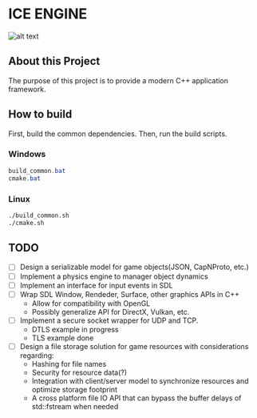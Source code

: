 # ICE ENGINE

![alt text](https://d30y9cdsu7xlg0.cloudfront.net/png/84009-200.png "We are still using this image")

## About this Project

The purpose of this project is to provide a modern C++ application
framework.

## How to build

First, build the common dependencies. Then, run the build scripts.

### Windows

```powershell
build_common.bat
cmake.bat
```

### Linux

```sh
./build_common.sh
./cmake.sh
```
## TODO

- [ ] Design a serializable model for game objects(JSON, CapNProto, etc.)
- [ ] Implement a physics engine to manager object dynamics
- [ ] Implement an interface for input events in SDL
- [ ] Wrap SDL Window, Rendeder, Surface, other graphics APIs in C++
    + Allow for compatibility with OpenGL
    + Possibly generalize API for DirectX, Vulkan, etc.
- [ ] Implement a secure socket wrapper for UDP and TCP.
    + DTLS example in progress
    + TLS example done
- [ ] Design a file storage solution for game resources with considerations regarding:
    + Hashing for file names
    + Security for resource data(?)
    + Integration with client/server model to synchronize resources and optimize storage footprint
    + A cross platform file IO API that can bypass the buffer delays of std::fstream when needed
